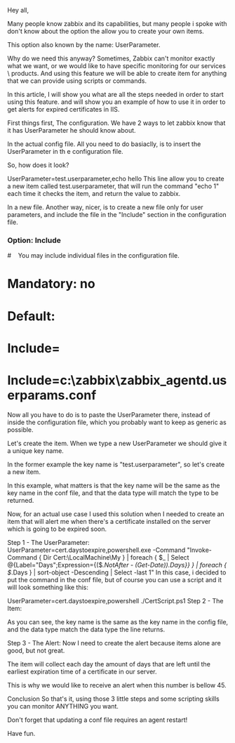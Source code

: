 Hey all,

Many people know zabbix and its capabilities, but many people i spoke with don't know about the option the allow you to create your own items.

This option also known by the name: UserParameter.

Why do we need this anyway?
Sometimes, Zabbix can't monitor exactly what we want, or we would like to have specific monitoring for our services \ products. And using this feature we will be able to create item for anything that we can provide using scripts or commands.

In this article, I will show you what are all the steps needed in order to start using this feature. and will show you an example of how to use it in order to get alerts for expired certificates in IIS.

First things first, The configuration.
We have 2 ways to let zabbix know that it has UserParameter he should know about.

In the actual config file.
All you need to do basiaclly, is to insert the UserParameter in th e configuration file.

So, how does it look?

UserParameter=test.userparameter,echo hello
This line allow you to create a new item called test.userparameter, that will run the command "echo 1" each time it checks the item, and return the value to zabbix.

In a new file.
Another way, nicer, is to create a new file only for user parameters, and include the file in the "Include" section in the configuration file.

### Option: Include
#    You may include individual files in the configuration file.
#
# Mandatory: no
# Default:
# Include=

# Include=c:\zabbix\zabbix_agentd.userparams.conf
Now all you have to do is to paste the UserParameter there, instead of inside the configuration file, which you probably want to keep as generic as possible.

Let's create the item.
When we type a new UserParameter we should give it a unique key name.

In the former example the key name is "test.userparameter", so let's create a new item.



In this example, what matters is that the key name will be the same as the key name in the conf file, and that the data type will match the type to be returned.

Now, for an actual use case
I used this solution when I needed to create an item that will alert me when there's a certificate installed on the server which is going to be expired soon.

Step 1 - The UserParameter:
UserParameter=cert.daystoexpire,powershell.exe -Command "Invoke-Command { Dir Cert:\LocalMachine\My } | foreach { $_ | Select @{Label=\"Days\";Expression={($_.NotAfter - (Get-Date)).Days}} } | foreach { $_.Days } | sort-object -Descending | Select -last 1"
In this case, i decided to put the command in the conf file, but of course you can use a script and it will look something like this:

UserParameter=cert.daystoexpire,powershell ./CertScript.ps1
Step 2 - The Item:


As you can see, the key name is the same as the key name in the config file, and the data type match the data type the line returns.

Step 3 - The Alert:
Now I need to create the alert because items alone are good, but not great.

The item will collect each day the amount of days that are left until the earliest expiration time of a certificate in our server.

This is why we would like to receive an alert when this number is bellow 45.




Conclusion
So that's it, using those 3 little steps and some scripting skills you can monitor ANYTHING you want.

Don't forget that updating a conf file requires an agent restart!

Have fun.
